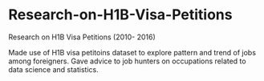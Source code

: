 # Research-on-H1B-Visa-Petitions
Research on H1B Visa Petitions (2010- 2016)

Made use of H1B visa petitoins dataset to explore pattern and trend of jobs among foreigners.
Gave advice to job hunters on occupations related to data science and statistics.
